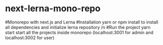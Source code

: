 # next-lerna-mono-repo

#Monorepo with next.js and Lerna
  #Installation
    yarn or npm install to install all dependencies and initialize lerna repository /n
  #Run the project
    yarn start start all the projects inside monorepo (localhost:3001 for admin and localhost:3002 for user)
